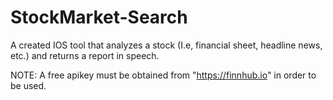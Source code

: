 # StockMarket-Search
A created IOS tool that analyzes a stock (I.e, financial sheet, headline news, etc.) and returns a report in speech.

NOTE: A free apikey must be obtained from "https://finnhub.io" in order to be used.
